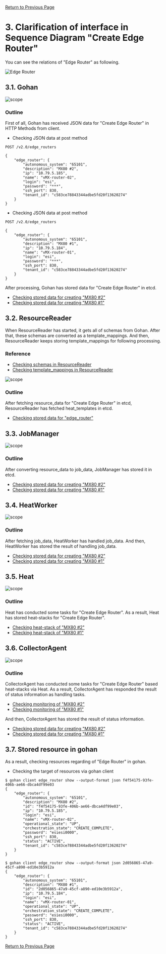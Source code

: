 [Return to Previous Page](00_common_function_gateway.md)

# 3. Clarification of interface in Sequence Diagram "Create Edge Router"
You can see the relations of "Edge Router" as following.

![Edge Router](resource/gohan_investigate_for_commfuncgw.004.png)


## 3.1. Gohan

![scope](../images/ESI_Sequence_diagram.002.png)

### Outline
First of all, Gohan has received JSON data for "Create Edge Router" in HTTP Methods from client.

* Checking JSON data at post method
```
POST /v2.0/edge_routers
```
```
{
    "edge_router": {
        "autonomous_system": "65101",
        "description": "MX80 #2",
        "ip": "10.79.5.185",
        "name": "vMX-router-02",
        "login": "esi",
        "password": "***",
        "ssh_port": 830,
        "tenant_id": "c583ce78843344adbe5fd20f13620274"
    }
}
```
* Checking JSON data at post method
```
POST /v2.0/edge_routers
```
```
{
    "edge_router": {
        "autonomous_system": "65101",
        "description": "MX80 #1",
        "ip": "10.79.5.184",
        "name": "vMX-router-01",
        "login": "esi",
        "password": "***",
        "ssh_port": 830,
        "tenant_id": "c583ce78843344adbe5fd20f13620274"
    }
}
```
After processing, Gohan has stored data for "Create Edge Router" in etcd.

* [Checking stored data for creating "MX80 #2"](stored_in_etcd/01_Gohan/CreateEdgeRouter_01.md)
* [Checking stored data for creating "MX80 #1"](stored_in_etcd/01_Gohan/CreateEdgeRouter_02.md)


## 3.2. ResourceReader
When ResourceReader has started, it gets all of schemas from Gohan.
After that, these schemas are converted as a template_mappings.
And then, ResourceReader keeps storing template_mappings for following processing.

### Reference
* [Checking schemas in ResourceReader](../memo/schemas.txt)
* [Checking template_mappings in ResourceReader](../memo/template_mappings.md)

![scope](../images/ESI_Sequence_diagram.003.png)

### Outline
After fetching resource_data for "Create Edge Router" in etcd, ResourceReader has fetched heat_templates in etcd.

* [Checking stored data for "edge_router"](../heat_template/edge_router.md)


## 3.3. JobManager

![scope](../images/ESI_Sequence_diagram.004.png)

### Outline
After converting resource_data to job_data, JobManager has stored it in etcd.

* [Checking stored data for creating "MX80 #2"](stored_in_etcd/02_JobManager/CreateEdgeRouter_01.md)
* [Checking stored data for creating "MX80 #1"](stored_in_etcd/02_JobManager/CreateEdgeRouter_02.md)


## 3.4. HeatWorker

![scope](../images/ESI_Sequence_diagram.005.png)

### Outline
After fetching job_data, HeatWorker has handled job_data.
And then, HeatWorker has stored the result of handling job_data.

* [Checking stored data for creating "MX80 #2"](stored_in_etcd/03_HeatWorker/CreateEdgeRouter_01.md)
* [Checking stored data for creating "MX80 #1"](stored_in_etcd/03_HeatWorker/CreateEdgeRouter_02.md)


## 3.5. Heat

![scope](../images/ESI_Sequence_diagram.006.png)

### Outline
Heat has conducted some tasks for "Create Edge Router".
As a result, Heat has stored heat-stacks for "Create Edge Router".

* [Checking heat-stack of "MX80 #2"](heat-stack/CreateEdgeRouter_01.md)
* [Checking heat-stack of "MX80 #1"](heat-stack/CreateEdgeRouter_02.md)


## 3.6. CollectorAgent

![scope](../images/ESI_Sequence_diagram.007.png)

### Outline
CollectorAgent has conducted some tasks for "Create Edge Router" based heat-stacks via Heat.
As a result, CollectorAgent has responded the result of status information as handling tasks.

* [Checking monitoring of "MX80 #2"](collector_agents/CreateEdgeRouter_01.md)
* [Checking monitoring of "MX80 #1"](collector_agents/CreateEdgeRouter_02.md)

And then, CollectorAgent has stored the result of status information.

* [Checking stored data for creating "MX80 #2"](stored_in_etcd/04_CollectorAgent/CreateEdgeRouter_01.md)
* [Checking stored data for creating "MX80 #1"](stored_in_etcd/04_CollectorAgent/CreateEdgeRouter_02.md)


## 3.7. Stored resource in gohan
As a result, checking resources regarding of "Edge Router" in gohan.

* Checking the target of resources via gohan client
```
$ gohan client edge_router show --output-format json f4f54175-93fe-406b-ae66-dbca4df99e03
{   
    "edge_router": {
        "autonomous_system": "65101",
        "description": "MX80 #2",
        "id": "f4f54175-93fe-406b-ae66-dbca4df99e03",
        "ip": "10.79.5.185",
        "login": "esi",
        "name": "vMX-router-02",
        "operational_state": "UP",
        "orchestration_state": "CREATE_COMPLETE",
        "password": "esiesi0000",
        "ssh_port": 830,
        "status": "ACTIVE",
        "tenant_id": "c583ce78843344adbe5fd20f13620274"
    }
}
```
```
$ gohan client edge_router show --output-format json 2d056865-47a9-45cf-a890-ed10e3b5912a
{
    "edge_router": {
        "autonomous_system": "65101",
        "description": "MX80 #1",
        "id": "2d056865-47a9-45cf-a890-ed10e3b5912a",
        "ip": "10.79.5.184",
        "login": "esi",
        "name": "vMX-router-01",
        "operational_state": "UP",
        "orchestration_state": "CREATE_COMPLETE",
        "password": "esiesi0000",
        "ssh_port": 830,
        "status": "ACTIVE",
        "tenant_id": "c583ce78843344adbe5fd20f13620274"
    }
}
```


[Return to Previous Page](00_common_function_gateway.md)
